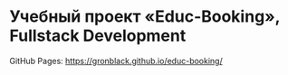 # Учебный проект «Educ-Booking», Fullstack Development
GitHub Pages: https://gronblack.github.io/educ-booking/